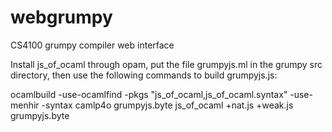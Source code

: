 # webgrumpy
CS4100 grumpy compiler web interface

Install js_of_ocaml through opam, put the file grumpyjs.ml in the grumpy src
directory, then use the following commands to build grumpyjs.js:

ocamlbuild -use-ocamlfind -pkgs "js_of_ocaml,js_of_ocaml.syntax" -use-menhir -syntax camlp4o grumpyjs.byte
js_of_ocaml +nat.js +weak.js grumpyjs.byte

